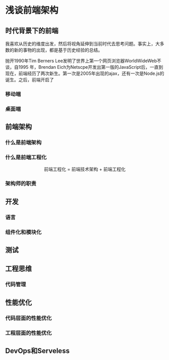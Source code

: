 # 浅谈前端架构

## 时代背景下的前端

我喜欢从历史的维度出发，然后将视角延伸到当前时代去思考问题。事实上，大多数的新的事物的出现，都是基于历史经验的总结。

抛开1990年Tim Berners Lee发明了世界上第一个网页浏览器WorldWideWeb不谈，自1995 年，Brendan Eich为Netscpe开发出第一版的JavaScript后，一直到现在，前端经历了两次新生。第一次是2005年出现的ajax，还有一次是Node.js的诞生。之后，前端开启了

### 移动端

### 桌面端

## 前端架构

### 什么是前端架构

### 什么是前端工程化

<center>前端工程化 = 前端技术架构 + 前端工程化</center>

### 架构师的职责

## 开发

### 语言

### 组件化和模块化

## 测试

## 工程思维

### 代码管理

## 性能优化

### 代码层面的性能优化

### 工程层面的性能优化

## DevOps和Serveless





